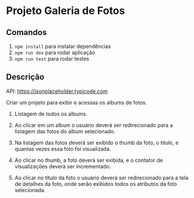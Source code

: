 # Projeto Galeria de Fotos

## Comandos

1. `npm install` para instalar dependências
2. `npm run dev` para rodar aplicação
3. `npm run test` para rodar testes

## Descrição

API: https://jsonplaceholder.typicode.com

Criar um projeto para exibir e acessas os albums de fotos.

1. Listagem de todos os albums.

2. Ao clicar em um album o usuário deverá ser redirecionado para a listagem das fotos do album selecionado.

3. Na listagem das fotos deverá ser exibido o thumb da foto, o título, e quantas vezes essa foto foi visualizada.

4. Ao clicar no thumb, a foto deverá ser exibida, e o contator de visualizações deverá ser incrementado.

5. Ao clicar no título da foto o usuário deverá ser redirecionado para a tela de detalhes da foto, onde serão exibidos todos os atributos da foto selecionada.
